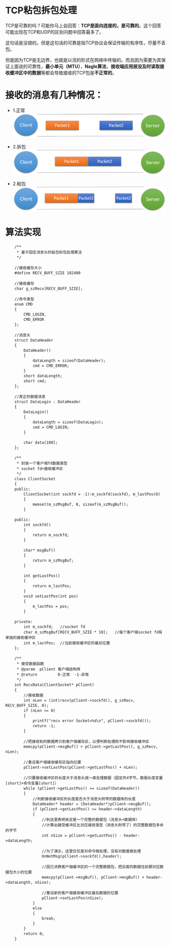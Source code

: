 # TCP粘包拆包处理
TCP是可靠的吗？可能你马上会回答：**TCP是面向连接的，是可靠的**。这个回答可能出现在TCP和UDP的区别问题中回答最多了。

这句话是没错的。但是这句话的可靠是指TCP协议会保证传输的有序性，尽量不丢包。

但是因为TCP是无边界，也就是以流的形式在网络中传输的。而且因为需要为其保证上面说的可靠性，**最小单元（MTU）**，**Nagle算法**，**接收端应用层没及时读取接收缓冲区中的数据**等都会导致接收的TCP包是**不正常的**。

# 接收的消息有几种情况：
- 1.正常
![](https://github.com/liangjfblue/liangjfblue.github.io/blob/master/img/post_tcp_1.jpg?raw=true)

- 2.拆包
![](https://github.com/liangjfblue/liangjfblue.github.io/blob/master/img/post_tcp_2.jpg?raw=true)

- 2.粘包
![](https://github.com/liangjfblue/liangjfblue.github.io/blob/master/img/post_tcp_3.jpg?raw=true)


# 算法实现

		/**
		 * 基于固定消息头的粘包拆包处理算法
		 */
		
		//接收缓存大小
		#define RECV_BUFF_SZIE 102400
		
		//接收缓存
		char g_szRecv[RECV_BUFF_SZIE];
		
		//命令类型
		enum CMD
		{
			CMD_LOGIN,
			CMD_ERROR
		};

		//消息头
		struct DataHeader
		{
			DataHeader()
			{
				dataLength = sizeof(DataHeader);
				cmd = CMD_ERROR;
			}
			short dataLength;
			short cmd;
		};
		
		//真正的数据消息
		struct DataLogin : DataHeader
		{
			DataLogin()
			{
				dataLength = sizeof(DataLogin);
				cmd = CMD_LOGIN;
			}
		
			char data[100];
		};
		
		/**
		 * 封装一个客户端fd数据类型
		 * socket fd+接收缓冲区
		 */
		class ClientSocket 
		{
		public:
			ClientSocket(int sockfd = -1):m_sockfd(sockfd), m_lastPos(0)
			{
				memset(m_szMsgBuf, 0, sizeof(m_szMsgBuf));
			}
		
		public:
			int sockfd()
			{
				return m_sockfd;
			}
		
			char* msgBuf()
			{
				return m_szMsgBuf;
			}
		
			int getLastPos()
			{
				return m_lastPos;
			}
			void setLastPos(int pos)
			{
				m_lastPos = pos;
			}
		
		private:
			int m_sockfd;	//socket fd
			char m_szMsgBuf[RECV_BUFF_SZIE * 10];	//每个客户端socket fd有单独的接收缓冲区
			int m_lastPos;	//当前接收缓冲区的最后位置
		};
		
		/**
		 * 接受数据函数
		 * @param  pClient 客户端结构体
		 * @return         0-正常  -1-异常
		 */
		int RecvData(ClientSocket* pClient)
		{
			//接收数据
			int nLen = (int)recv(pClient->sockfd(), g_szRecv, RECV_BUFF_SZIE, 0);
			if (nLen <= 0)
			{
				printf("recv error Socket=%d\n", pClient->sockfd());
				return -1;
			}
		
			//把接收到的数据拷贝到客户端缓存区，以便判断处理和不影响接收缓冲区
			memcpy(pClient->msgBuf() + pClient->getLastPos(), g_szRecv, nLen);
		
			//重设客户端接收缓存区指向位置
			pClient->setLastPos(pClient->getLastPos() + nLen);
		
			//只要接收缓冲区的长度大于消息头就一直处理数据（固定共4字节。数据长度变量[short]+命令变量[short]）
			while (pClient->getLastPos() >= sizeof(DataHeader))
			{
				//判断接收缓冲区的长度是否大于消息头附带的数据体的长度
				DataHeader* header = (DataHeader*)pClient->msgBuf();
				if (pClient->getLastPos() >= header->dataLength)
				{
					//到这里表明肯定是一个完整的数据包（消息头+数据体）
					//计算出接受缓冲区比对应接收类型（消息头附带了）的完整数据包多余的字节
					int nSize = pClient->getLastPos() - header->dataLength;
		
					//为了演示，这里仅仅是对命令做处理，没有对数据做处理
					OnNetMsg(pClient->sockfd(),header);
		
					//因已消费客户端缓冲区的一个完整数据包，把后面的数据往前挪对应数据包大小的位置
					memcpy(pClient->msgBuf(), pClient->msgBuf() + header->dataLength, nSize);
		
					//重设新的客户端接收缓冲区最后数据的位置
					pClient->setLastPos(nSize);
				}
				else 
				{
					break;
				}
			}
			return 0;
		}
